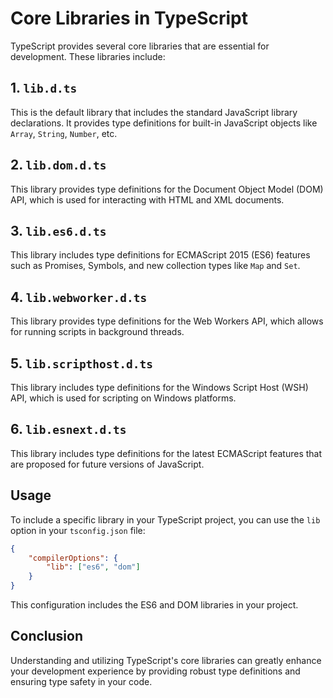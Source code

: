 # Core Libraries in TypeScript

TypeScript provides several core libraries that are essential for development. These libraries include:

## 1. `lib.d.ts`
This is the default library that includes the standard JavaScript library declarations. It provides type definitions for built-in JavaScript objects like `Array`, `String`, `Number`, etc.

## 2. `lib.dom.d.ts`
This library provides type definitions for the Document Object Model (DOM) API, which is used for interacting with HTML and XML documents.

## 3. `lib.es6.d.ts`
This library includes type definitions for ECMAScript 2015 (ES6) features such as Promises, Symbols, and new collection types like `Map` and `Set`.

## 4. `lib.webworker.d.ts`
This library provides type definitions for the Web Workers API, which allows for running scripts in background threads.

## 5. `lib.scripthost.d.ts`
This library includes type definitions for the Windows Script Host (WSH) API, which is used for scripting on Windows platforms.

## 6. `lib.esnext.d.ts`
This library includes type definitions for the latest ECMAScript features that are proposed for future versions of JavaScript.

## Usage
To include a specific library in your TypeScript project, you can use the `lib` option in your `tsconfig.json` file:

```json
{
    "compilerOptions": {
        "lib": ["es6", "dom"]
    }
}
```

This configuration includes the ES6 and DOM libraries in your project.

## Conclusion
Understanding and utilizing TypeScript's core libraries can greatly enhance your development experience by providing robust type definitions and ensuring type safety in your code.
